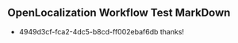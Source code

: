 ## OpenLocalization Workflow Test MarkDown
* 4949d3cf-fca2-4dc5-b8cd-ff002ebaf6db 
thanks!<!--HONumber=Mar16_HO2-->
